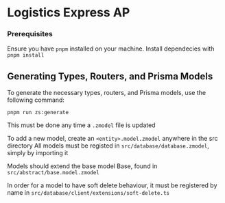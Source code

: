 # Logistics Express AP

### Prerequisites

Ensure you have `pnpm` installed on your machine. Install dependecies with `pnpm install`

## Generating Types, Routers, and Prisma Models

To generate the necessary types, routers, and Prisma models, use the following command:

`pnpm run zs:generate`

This must be done any time a `.zmodel` file is updated

To add a new model, create an `<entity>.model.zmodel` anywhere in the src directory
All models must be registed in `src/database/database.zmodel`, simply by importing it

Models should extend the base model Base, found in `src/abstract/base.model.zmodel`

In order for a model to have soft delete behaviour, it must be registered by name in `src/database/client/extensions/soft-delete.ts`
